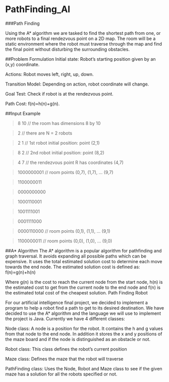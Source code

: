 # PathFinding_AI
###Path Finding 

Using the A* algorithm we are tasked to find the shortest path from one, or more robots to a final rendezvous point on a 2D map. The room will be a static environment where the robot must traverse through the map and find the final point without disturbing the surrounding obstacles.  

##Problem Formulation
Initial state: Robot’s starting position given by an (x,y) coordinate.

Actions: Robot moves left, right, up, down.

Transition Model: Depending on action, robot coordinate will change.

Goal Test: Check if robot is at the rendezvous point.

Path Cost: f(n)=h(n)+g(n). 

##Input Example
>8 10                 // the room has dimensions 8 by 10

>2                 // there are N = 2 robots

>2 1                 // 1st robot initial position: point (2,1)

>8 2                 // 2nd robot initial position: point (8,2) 

>4 7                // the rendezvous point R has coordinates (4,7)

>1000000001            // room points (0,7), (1,7), ... (9,7)

>1100000011

>0000000000

>1000110001

>1001111001

>0001111000

>0000110000             // room points (0,1), (1,1), ... (9,1)

>1100000011             // room points (0,0), (1,0), ... (9,0)

##A* Algorithm
The A* algorithm is a popular algorithm for pathfinding and graph traversal. It avoids expanding all possible paths which can be expensive. It uses the total estimated solution cost to determine each move towards the end node. The estimated solution cost is defined as:
 f(n)=g(n)+h(n) 
 
Where g(n) is the cost to reach the current node from the start node, h(n) is the estimated cost to get from the current node to the end node and f(n) is the estimated total cost of the cheapest solution. 
Path Finding Robot

For our artificial intelligence final project, we decided to implement a program to help a robot find a path to get to its desired destination. We have decided to use the A* algorithm and the language we will use to implement the project is Java. Currently we have 4 different classes:

Node class: A node is a position for the robot. It contains the h and g values from that node to the end node. In addition it stores the x and y positions of the maze board and if the node is distinguished as an obstacle or not.

Robot class: This class defines the robot’s current position 

Maze class: Defines the maze that the robot will traverse 

PathFinding class: Uses the Node, Robot and Maze class to see if the given maze has a solution for all the robots specified or not. 

